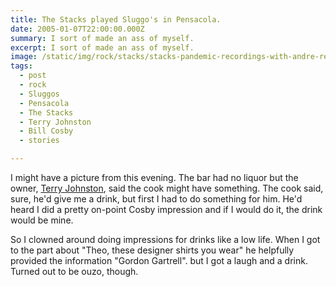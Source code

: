 ```yaml
---
title: The Stacks played Sluggo's in Pensacola.
date: 2005-01-07T22:00:00.000Z
summary: I sort of made an ass of myself.
excerpt: I sort of made an ass of myself.
image: /static/img/rock/stacks/stacks-pandemic-recordings-with-andre-red.jpg
tags:
  - post
  - rock
  - Sluggos
  - Pensacola
  - The Stacks
  - Terry Johnston
  - Bill Cosby
  - stories

---
```


I might have a picture from this evening. The bar had no liquor but the owner, [Terry Johnston](https://en.wikipedia.org/wiki/This_Bike_Is_a_Pipe_Bomb), said the cook might have something. The cook said, sure, he'd give me a drink, but first I had to do something for him. He'd heard I did a pretty on-point Cosby impression and if I would do it, the drink would be mine.

So I clowned around doing impressions for drinks like a low life. When I got to the part about "Theo, these designer shirts you wear" he helpfully provided the information "Gordon Gartrell". but I got a laugh and a drink. Turned out to be ouzo, though.
